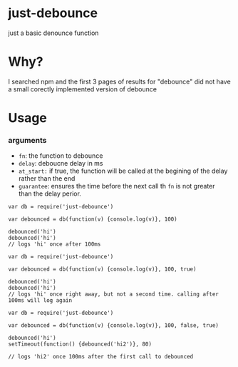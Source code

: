 just-debounce
=============

just a basic denounce function

# Why?
I searched npm and the first 3 pages of results for "debounce" did not have a
small corectly implemented version of debounce

# Usage

### arguments
* `fn`: the function to debounce
* `delay`: deboucne delay in ms
* `at_start:` if true, the function will be called at the begining of the
delay rather than the end
* `guarantee`: ensures the time before the next call th `fn` is not greater \
than the delay perior.
```
var db = require('just-debounce')

var debounced = db(function(v) {console.log(v)}, 100)

debounced('hi')
debounced('hi')
// logs 'hi' once after 100ms
```
```
var db = require('just-debounce')

var debounced = db(function(v) {console.log(v)}, 100, true)

debounced('hi')
debounced('hi')
// logs 'hi' once right away, but not a second time. calling after 100ms will log again
```
```
var db = require('just-debounce')

var debounced = db(function(v) {console.log(v)}, 100, false, true)

debounced('hi')
setTimeout(function() {debounced('hi2')}, 80)

// logs 'hi2' once 100ms after the first call to debounced
```
